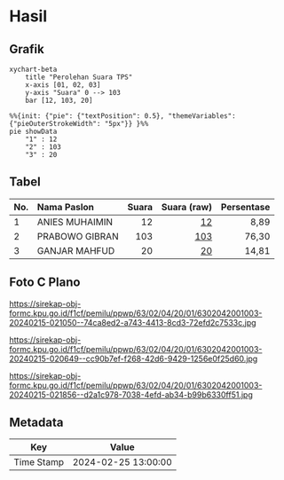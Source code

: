 # Hasil

## Grafik

```mermaid
xychart-beta
    title "Perolehan Suara TPS"
    x-axis [01, 02, 03]
    y-axis "Suara" 0 --> 103
    bar [12, 103, 20]
```

```mermaid
%%{init: {"pie": {"textPosition": 0.5}, "themeVariables": {"pieOuterStrokeWidth": "5px"}} }%%
pie showData
    "1" : 12
    "2" : 103
    "3" : 20
```

## Tabel

| No. | Nama Paslon    | Suara | Suara (raw) | Persentase |
|:--- |:-------------- | -----:| -----------:| ----------:|
| 1   | ANIES MUHAIMIN | 12    | [12][p-1]   | 8,89       |
| 2   | PRABOWO GIBRAN | 103   | [103][p-2]  | 76,30      |
| 3   | GANJAR MAHFUD  | 20    | [20][p-3]   | 14,81      |


[p-1]: https://github.com/gigit-pemilu/pemilu-2024-63-kalimantan-selatan/blob/main/pilpres/hitung-suara/sub/63-kalimantan-selatan/sub/02-kotabaru/sub/04-pulau-laut-timur/sub/2001-batu-tunau/sub/003-tps/sub/paslon-1.txt
[p-2]: https://github.com/gigit-pemilu/pemilu-2024-63-kalimantan-selatan/blob/main/pilpres/hitung-suara/sub/63-kalimantan-selatan/sub/02-kotabaru/sub/04-pulau-laut-timur/sub/2001-batu-tunau/sub/003-tps/sub/paslon-2.txt
[p-3]: https://github.com/gigit-pemilu/pemilu-2024-63-kalimantan-selatan/blob/main/pilpres/hitung-suara/sub/63-kalimantan-selatan/sub/02-kotabaru/sub/04-pulau-laut-timur/sub/2001-batu-tunau/sub/003-tps/sub/paslon-3.txt

## Foto C Plano

https://sirekap-obj-formc.kpu.go.id/f1cf/pemilu/ppwp/63/02/04/20/01/6302042001003-20240215-021050--74ca8ed2-a743-4413-8cd3-72efd2c7533c.jpg

https://sirekap-obj-formc.kpu.go.id/f1cf/pemilu/ppwp/63/02/04/20/01/6302042001003-20240215-020649--cc90b7ef-f268-42d6-9429-1256e0f25d60.jpg

https://sirekap-obj-formc.kpu.go.id/f1cf/pemilu/ppwp/63/02/04/20/01/6302042001003-20240215-021856--d2a1c978-7038-4efd-ab34-b99b6330ff51.jpg


## Metadata

| Key        | Value               |
| ---------- | ------------------- |
| Time Stamp | 2024-02-25 13:00:00 |



